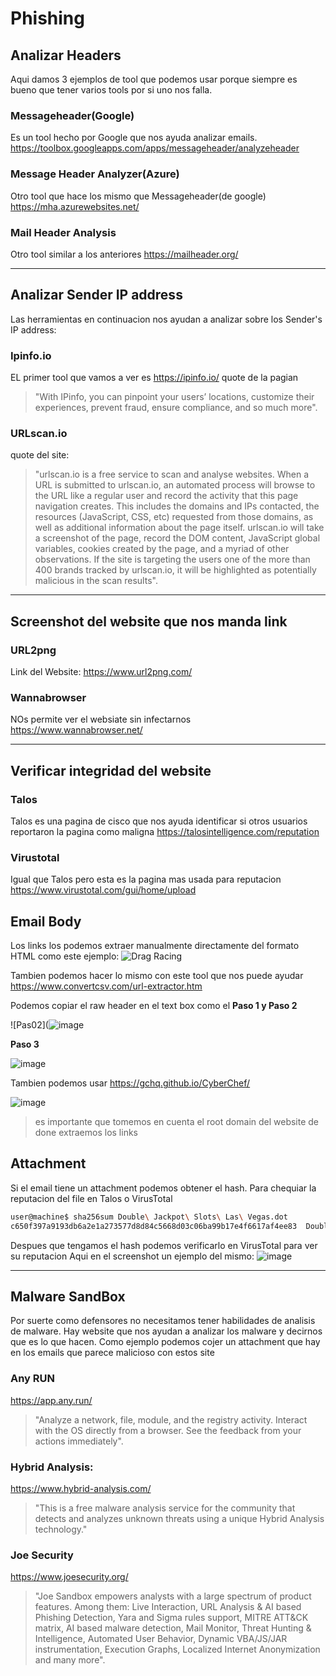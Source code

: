 # Phishing

## Analizar Headers
Aqui damos 3 ejemplos de tool que podemos usar porque siempre es bueno que tener varios tools por si uno nos falla.

### Messageheader(Google)

Es un tool hecho por Google que nos ayuda analizar emails.
https://toolbox.googleapps.com/apps/messageheader/analyzeheader


### Message Header Analyzer(Azure)

Otro tool que hace los mismo que Messageheader(de google)
https://mha.azurewebsites.net/

### Mail Header Analysis
Otro tool similar a los anteriores
https://mailheader.org/

---
## Analizar Sender IP address

Las herramientas en continuacion nos ayudan a analizar sobre los Sender's IP address:

### Ipinfo.io

EL primer tool que vamos a ver es https://ipinfo.io/
quote de la pagian
> "With IPinfo, you can pinpoint your users’ locations, customize their experiences, prevent fraud, ensure compliance, and so much more".

### URLscan.io
quote del site:
>  "urlscan.io is a free service to scan and analyse websites. When a URL is submitted to urlscan.io, an automated process will browse to the URL like a regular user and record the activity that this page navigation creates. This includes the domains and IPs contacted, the resources (JavaScript, CSS, etc) requested from those domains, as well as additional information about the page itself. urlscan.io will take a screenshot of the page, record the DOM content, JavaScript global variables, cookies created by the page, and a myriad of other observations. If the site is targeting the users one of the more than 400 brands tracked by urlscan.io, it will be highlighted as potentially malicious in the scan results".

---
## Screenshot del website que nos manda link

### URL2png
Link del Website: https://www.url2png.com/

### Wannabrowser
NOs permite ver el websiate sin infectarnos
https://www.wannabrowser.net/

---
## Verificar integridad del website

### Talos
Talos es una pagina de cisco que nos ayuda identificar si otros usuarios reportaron la pagina como maligna
https://talosintelligence.com/reputation

### Virustotal

Igual que Talos pero esta es la pagina mas usada para reputacion
https://www.virustotal.com/gui/home/upload

## Email Body

Los links los podemos extraer manualmente directamente del formato HTML
como este ejemplo:
![Drag Racing](https://assets.tryhackme.com/additional/phishing2/copy-link.png)

Tambien podemos hacer lo mismo con este tool que nos puede ayudar
https://www.convertcsv.com/url-extractor.htm

Podemos copiar el raw header en el text box como el __Paso 1 y Paso 2__

![Pas02](![image](https://user-images.githubusercontent.com/71448878/159752341-2db90603-a108-408d-b843-3a72d2059323.png)

__Paso 3__ 

![image](https://user-images.githubusercontent.com/71448878/159752672-a5005a01-93c3-4d18-9996-57082af730bc.png)

Tambien podemos usar https://gchq.github.io/CyberChef/

![image](https://user-images.githubusercontent.com/71448878/159752956-c77f44d0-d7ec-479c-a101-693692467868.png)

> es importante que tomemos en cuenta el root domain del website de done extraemos los links

## Attachment
Si el email tiene un attachment podemos obtener el hash. Para chequiar la reputacion del file en Talos o VirusTotal
```bash
user@machine$ sha256sum Double\ Jackpot\ Slots\ Las\ Vegas.dot
c650f397a9193db6a2e1a273577d8d84c5668d03c06ba99b17e4f6617af4ee83  Double Jackpot Slots Las Vegas.dot
```
Despues que tengamos el hash podemos verificarlo en VirusTotal para ver su reputacion
Aqui en el screenshot un ejemplo del mismo:
![image](https://user-images.githubusercontent.com/71448878/159753973-80c0aeb4-0e06-4edf-9547-f7c0f65660d7.png)

---
## Malware SandBox
 Por suerte como defensores no necesitamos tener habilidades de analisis de malware. Hay website que nos ayudan a analizar los malware y decirnos que es lo que hacen.
 Como ejemplo podemos cojer un attachment que hay en los emails que parece malicioso con estos site
 
 ### Any RUN
 
 https://app.any.run/
 
 > "Analyze a network, file, module, and the registry activity. Interact with the OS directly from a browser. See the feedback from your actions immediately".

### Hybrid Analysis: 

https://www.hybrid-analysis.com/

> "This is a free malware analysis service for the community that detects and analyzes unknown threats using a unique Hybrid Analysis technology."

### Joe Security

https://www.joesecurity.org/

> "Joe Sandbox empowers analysts with a large spectrum of product features. Among them: Live Interaction, URL Analysis & AI based Phishing Detection, Yara and Sigma rules support, MITRE ATT&CK matrix, AI based malware detection, Mail Monitor, Threat Hunting & Intelligence, Automated User Behavior, Dynamic VBA/JS/JAR instrumentation, Execution Graphs, Localized Internet Anonymization and many more".


